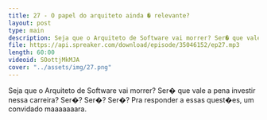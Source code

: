 ```yaml
---
title: 27 - O papel do arquiteto ainda � relevante?
layout: post
type: main
description: Seja que o Arquiteto de Software vai morrer? Ser� que vale a pena investir nessa carreira? Ser�? Ser�? Ser�? Pra responder a essas quest�es, um convidado maaaaaaara.
file: https://api.spreaker.com/download/episode/35046152/ep27.mp3
length: 60:00
videoid: SOottjMkMJA
cover: "../assets/img/27.png"
---
```


Seja que o Arquiteto de Software vai morrer? Ser� que vale a pena investir nessa carreira? Ser�? Ser�? Ser�? Pra responder a essas quest�es, um convidado maaaaaaara.